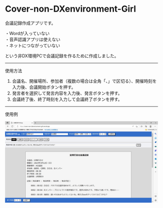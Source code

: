 # Cover-non-DXenvironment-Girl
会議記録作成アプリです。

・Wordが入っていない  
・音声認識アプリは使えない  
・ネットにつながっていない

という非DX環境PCで会議記録を作るために作成しました。  

---  
使用方法
1. 会議名、開催場所、参加者（複数の場合は全角「、」で区切る）、開催時刻を入力後、会議開始ボタンを押す。
2. 発言者を選択して発言内容を入力後、発言ボタンを押す。
3. 会議終了後、終了時刻を入力して会議終了ボタンを押す。


---  

使用例  

![画像の説明](img/example_img.jpg "example")
